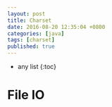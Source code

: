 ```yaml
---
layout: post
title: Charset
date: 2016-08-20 12:35:04 +0800
categories: [java]
tags: [charset]
published: true
---
```

* any list
{:toc}

# File IO

> [](http://blog.csdn.net/greenqingqingws/article/details/7395213)

> [](http://www.cnblogs.com/Raymond-Yang/p/4253768.html)

> [](http://my.oschina.net/heweipo/blog/384509)





